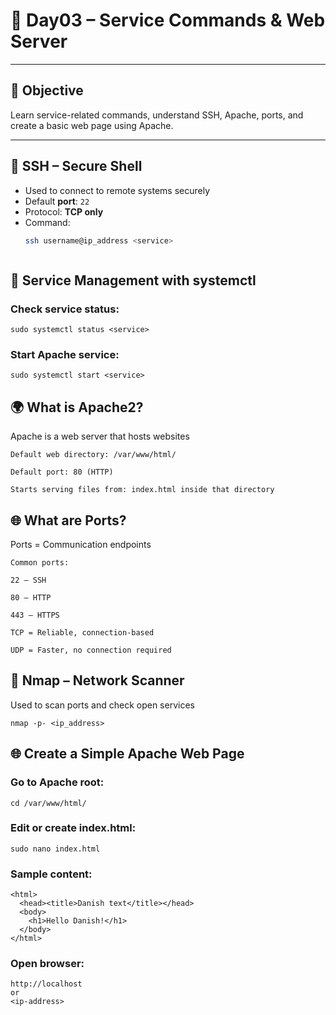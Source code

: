 # 📝 Day03 – Service Commands & Web Server 

---

## 🎯 Objective  
Learn service-related commands, understand SSH, Apache, ports, and create a basic web page using Apache.

---

## 🔐 SSH – Secure Shell  
- Used to connect to remote systems securely  
- Default **port**: `22`  
- Protocol: **TCP only**  
- Command:
  ```bash
  ssh username@ip_address <service>
```
```
## 🔧 Service Management with systemctl

### Check service status:
```
sudo systemctl status <service>
```
### Start Apache service:
```
sudo systemctl start <service>
```

## 🌍 What is Apache2?

Apache is a web server that hosts websites
```
Default web directory: /var/www/html/

Default port: 80 (HTTP)

Starts serving files from: index.html inside that directory
```

## 🌐 What are Ports?

Ports = Communication endpoints
```
Common ports:

22 – SSH

80 – HTTP

443 – HTTPS

TCP = Reliable, connection-based

UDP = Faster, no connection required
```

## 🔎 Nmap – Network Scanner

Used to scan ports and check open services
```
nmap -p- <ip_address>
```

## 🌐 Create a Simple Apache Web Page

### Go to Apache root:
```
cd /var/www/html/
```
### Edit or create index.html:
```
sudo nano index.html
```
### Sample content:
```
<html>
  <head><title>Danish text</title></head>
  <body>
    <h1>Hello Danish!</h1>
  </body>
</html>
```
### Open browser:
```
http://localhost
or
<ip-address>
```
